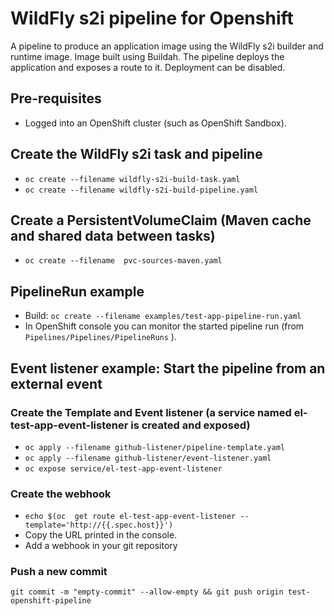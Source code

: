 # WildFly s2i pipeline for Openshift

A pipeline to produce an application image using the WildFly s2i builder and runtime image. Image built using Buildah.
The pipeline deploys the application and exposes a route to it. Deployment can be disabled.

## Pre-requisites

*  Logged into an OpenShift cluster (such as OpenShift Sandbox).

## Create the WildFly s2i task and pipeline

* ``oc create --filename wildfly-s2i-build-task.yaml``
* ``oc create --filename wildfly-s2i-build-pipeline.yaml``

## Create a PersistentVolumeClaim (Maven cache and shared data between tasks)

* ``oc create --filename  pvc-sources-maven.yaml``

## PipelineRun example

* Build: ``oc create --filename examples/test-app-pipeline-run.yaml``
* In OpenShift console you can monitor the started pipeline run (from ``Pipelines/Pipelines/PipelineRuns`` ).


## Event listener example: Start the pipeline from an external event

### Create the Template and Event listener (a service named el-test-app-event-listener is created and exposed)

* ``oc apply --filename github-listener/pipeline-template.yaml``
* ``oc apply --filename github-listener/event-listener.yaml``
* ``oc expose service/el-test-app-event-listener``

### Create the webhook

* ``echo $(oc  get route el-test-app-event-listener --template='http://{{.spec.host}}')``
* Copy the URL printed in the console.
* Add a webhook in your git repository

### Push a new commit

`` git commit -m "empty-commit" --allow-empty && git push origin test-openshift-pipeline ``